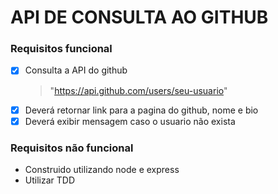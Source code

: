 # API DE CONSULTA AO GITHUB

### Requisitos funcional

- [x] Consulta a API do github
  > "https://api.github.com/users/seu-usuario"
- [x] Deverá retornar link para a pagina do github, nome e bio
- [x] Deverá exibir mensagem caso o usuario não exista

### Requisitos não funcional

- Construido utilizando node e express
- Utilizar TDD
